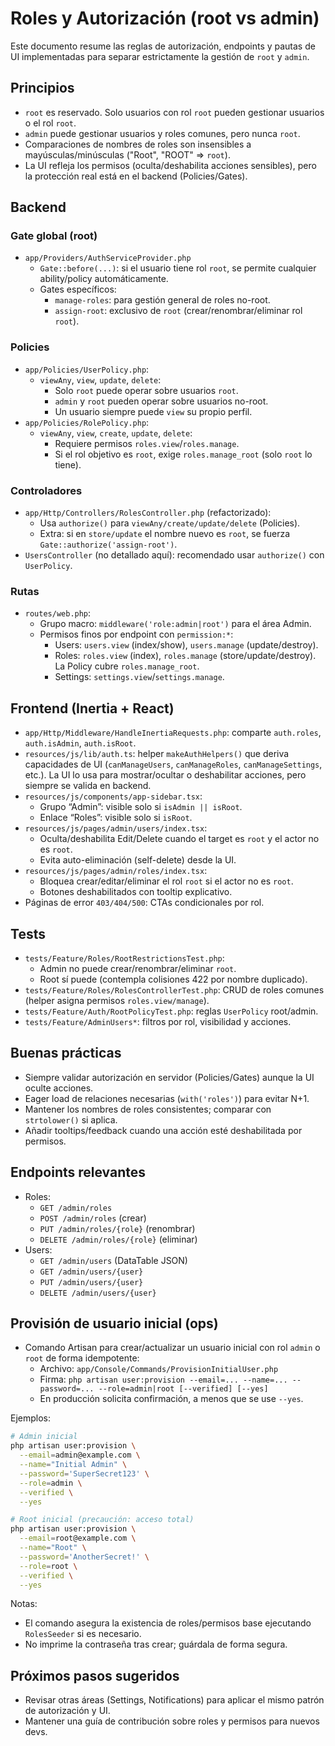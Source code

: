 # Roles y Autorización (root vs admin)

Este documento resume las reglas de autorización, endpoints y pautas de UI implementadas para separar estrictamente la gestión de `root` y `admin`.

## Principios
- `root` es reservado. Solo usuarios con rol `root` pueden gestionar usuarios o el rol `root`.
- `admin` puede gestionar usuarios y roles comunes, pero nunca `root`.
- Comparaciones de nombres de roles son insensibles a mayúsculas/minúsculas ("Root", "ROOT" ⇒ `root`).
- La UI refleja los permisos (oculta/deshabilita acciones sensibles), pero la protección real está en el backend (Policies/Gates).

## Backend

### Gate global (root)
- `app/Providers/AuthServiceProvider.php`
  - `Gate::before(...)`: si el usuario tiene rol `root`, se permite cualquier ability/policy automáticamente.
  - Gates específicos:
    - `manage-roles`: para gestión general de roles no-root.
    - `assign-root`: exclusivo de `root` (crear/renombrar/eliminar rol `root`).

### Policies
- `app/Policies/UserPolicy.php`:
  - `viewAny`, `view`, `update`, `delete`:
    - Solo `root` puede operar sobre usuarios `root`.
    - `admin` y `root` pueden operar sobre usuarios no-root.
    - Un usuario siempre puede `view` su propio perfil.
- `app/Policies/RolePolicy.php`:
  - `viewAny`, `view`, `create`, `update`, `delete`:
    - Requiere permisos `roles.view`/`roles.manage`.
    - Si el rol objetivo es `root`, exige `roles.manage_root` (solo `root` lo tiene).

### Controladores
- `app/Http/Controllers/RolesController.php` (refactorizado):
  - Usa `authorize()` para `viewAny/create/update/delete` (Policies).
  - Extra: si en `store/update` el nombre nuevo es `root`, se fuerza `Gate::authorize('assign-root')`.
- `UsersController` (no detallado aquí): recomendado usar `authorize()` con `UserPolicy`.

### Rutas
- `routes/web.php`:
  - Grupo macro: `middleware('role:admin|root')` para el área Admin.
  - Permisos finos por endpoint con `permission:*`:
    - Users: `users.view` (index/show), `users.manage` (update/destroy).
    - Roles: `roles.view` (index), `roles.manage` (store/update/destroy). La Policy cubre `roles.manage_root`.
    - Settings: `settings.view`/`settings.manage`.

## Frontend (Inertia + React)
- `app/Http/Middleware/HandleInertiaRequests.php`: comparte `auth.roles`, `auth.isAdmin`, `auth.isRoot`.
- `resources/js/lib/auth.ts`: helper `makeAuthHelpers()` que deriva capacidades de UI (`canManageUsers`, `canManageRoles`, `canManageSettings`, etc.). La UI lo usa para mostrar/ocultar o deshabilitar acciones, pero siempre se valida en backend.
- `resources/js/components/app-sidebar.tsx`:
  - Grupo “Admin”: visible solo si `isAdmin || isRoot`.
  - Enlace “Roles”: visible solo si `isRoot`.
- `resources/js/pages/admin/users/index.tsx`:
  - Oculta/deshabilita Edit/Delete cuando el target es `root` y el actor no es `root`.
  - Evita auto-eliminación (self-delete) desde la UI.
- `resources/js/pages/admin/roles/index.tsx`:
  - Bloquea crear/editar/eliminar el rol `root` si el actor no es `root`.
  - Botones deshabilitados con tooltip explicativo.
- Páginas de error `403/404/500`: CTAs condicionales por rol.

## Tests
- `tests/Feature/Roles/RootRestrictionsTest.php`:
  - Admin no puede crear/renombrar/eliminar `root`.
  - Root sí puede (contempla colisiones 422 por nombre duplicado).
- `tests/Feature/Roles/RolesControllerTest.php`: CRUD de roles comunes (helper asigna permisos `roles.view/manage`).
- `tests/Feature/Auth/RootPolicyTest.php`: reglas `UserPolicy` root/admin.
- `tests/Feature/AdminUsers*`: filtros por rol, visibilidad y acciones.

## Buenas prácticas
- Siempre validar autorización en servidor (Policies/Gates) aunque la UI oculte acciones.
- Eager load de relaciones necesarias (`with('roles')`) para evitar N+1.
- Mantener los nombres de roles consistentes; comparar con `strtolower()` si aplica.
- Añadir tooltips/feedback cuando una acción esté deshabilitada por permisos.

## Endpoints relevantes
- Roles:
  - `GET /admin/roles`
  - `POST /admin/roles` (crear)
  - `PUT /admin/roles/{role}` (renombrar)
  - `DELETE /admin/roles/{role}` (eliminar)
- Users:
  - `GET /admin/users` (DataTable JSON)
  - `GET /admin/users/{user}`
  - `PUT /admin/users/{user}`
  - `DELETE /admin/users/{user}`

## Provisión de usuario inicial (ops)
- Comando Artisan para crear/actualizar un usuario inicial con rol `admin` o `root` de forma idempotente:
  - Archivo: `app/Console/Commands/ProvisionInitialUser.php`
  - Firma: `php artisan user:provision --email=... --name=... --password=... --role=admin|root [--verified] [--yes]`
  - En producción solicita confirmación, a menos que se use `--yes`.

Ejemplos:

```bash
# Admin inicial
php artisan user:provision \
  --email=admin@example.com \
  --name="Initial Admin" \
  --password='SuperSecret123' \
  --role=admin \
  --verified \
  --yes

# Root inicial (precaución: acceso total)
php artisan user:provision \
  --email=root@example.com \
  --name="Root" \
  --password='AnotherSecret!' \
  --role=root \
  --verified \
  --yes
```

Notas:
- El comando asegura la existencia de roles/permisos base ejecutando `RolesSeeder` si es necesario.
- No imprime la contraseña tras crear; guárdala de forma segura.

## Próximos pasos sugeridos
- Revisar otras áreas (Settings, Notifications) para aplicar el mismo patrón de autorización y UI.
- Mantener una guía de contribución sobre roles y permisos para nuevos devs.
